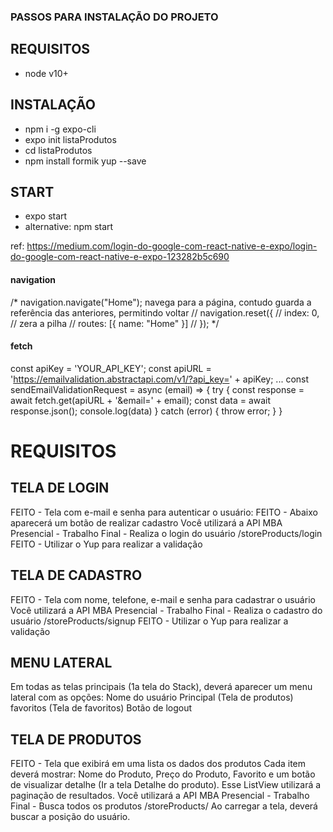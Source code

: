 ### PASSOS PARA INSTALAÇÃO DO PROJETO
## REQUISITOS
- node v10+

## INSTALAÇÃO
- npm i -g expo-cli
- expo init listaProdutos
- cd listaProdutos
- npm install formik yup --save

## START
- expo start
- alternative: npm start


ref: https://medium.com/login-do-google-com-react-native-e-expo/login-do-google-com-react-native-e-expo-123282b5c690

#### navigation
/* 
      navigation.navigate("Home");
      navega para a página, contudo guarda a referência das anteriores, permitindo voltar
      // navigation.reset({
      //   index: 0, // zera a pilha
      //   routes: [{ name: "Home" }]
      // });
    */
#### fetch
const apiKey = 'YOUR_API_KEY';
const apiURL = 'https://emailvalidation.abstractapi.com/v1/?api_key=' + apiKey;
...
   const sendEmailValidationRequest = async (email) => {
      try {
          const response = await fetch.get(apiURL + '&email=' + email);
          const data = await response.json();
          console.log(data)
      } catch (error) {
          throw error;
      }
   }

# REQUISITOS
## TELA DE LOGIN
FEITO - Tela com e-mail e senha para autenticar o usuário:
FEITO - Abaixo aparecerá um botão de realizar cadastro
Você utilizará a API MBA Presencial - Trabalho Final - Realiza o login do usuário /storeProducts/login
FEITO - Utilizar o Yup para realizar a validação

## TELA DE CADASTRO
FEITO - Tela com nome, telefone, e-mail e senha para cadastrar o usuário
Você utilizará a API MBA Presencial - Trabalho Final - Realiza o cadastro do usuário /storeProducts/signup
FEITO - Utilizar o Yup para realizar a validação

## MENU LATERAL
Em todas as telas principais (1a tela do Stack), deverá aparecer um menu lateral com as opções:
Nome do usuário
Principal (Tela de produtos)
favoritos (Tela de favoritos)
Botão de logout

## TELA DE PRODUTOS
FEITO - Tela que exibirá em uma lista os dados dos produtos
Cada item deverá mostrar: Nome do Produto, Preço do Produto, Favorito e um botão de visualizar detalhe (Ir a tela Detalhe do produto).
Esse ListView utilizará a paginação de resultados.
Você utilizará a API MBA Presencial - Trabalho Final - Busca todos os produtos /storeProducts/
Ao carregar a tela, deverá buscar a posição do usuário.